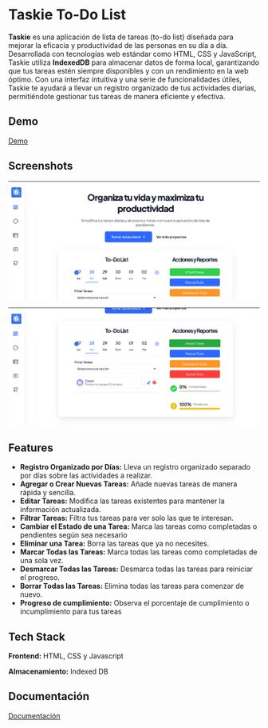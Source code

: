 
# Taskie To-Do List

**Taskie** es una aplicación de lista de tareas (to-do list) diseñada para mejorar la eficacia y productividad de las personas en su día a día. Desarrollada con tecnologías web estándar como HTML, CSS y JavaScript, Taskie utiliza **IndexedDB** para almacenar datos de forma local, garantizando que tus tareas estén siempre disponibles y con un rendimiento en la web óptimo. Con una interfaz intuitiva y una serie de funcionalidades útiles, Taskie te ayudará a llevar un registro organizado de tus actividades diarias, permitiéndote gestionar tus tareas de manera eficiente y efectiva.


## Demo

[Demo](https://taskietodo.vercel.app)


## Screenshots

![App Screenshot](assets/screenshots/Full-page.png)

![App Screenshot](assets/screenshots/To-Do.png)


## Features

- **Registro Organizado por Días:** Lleva un registro organizado separado por días sobre las actividades a realizar.
- **Agregar o Crear Nuevas Tareas:** Añade nuevas tareas de manera rápida y sencilla.
- **Editar Tareas:** Modifica las tareas existentes para mantener la información actualizada.
- **Filtrar Tareas:** Filtra tus tareas para ver solo las que te interesan.
- **Cambiar el Estado de una Tarea:** Marca las tareas como completadas o pendientes según sea necesario
- **Eliminar una Tarea:** Borra las tareas que ya no necesites.
- **Marcar Todas las Tareas:** Marca todas las tareas como completadas de una sola vez.
- **Desmarcar Todas las Tareas:** Desmarca todas las tareas para reiniciar el progreso.
- **Borrar Todas las Tareas:** Elimina todas las tareas para comenzar de nuevo.
- **Progreso de cumplimiento:** Observa el porcentaje de cumplimiento o incumplimiento para tus tareas


## Tech Stack

**Frontend:** HTML, CSS y Javascript

**Almacenamiento:** Indexed DB


## Documentación

[Documentación](https://harsh-weather-1fa.notion.site/Descripci-n-del-Proyecto-f768f53501114de691cf985bee5b5ef1)

